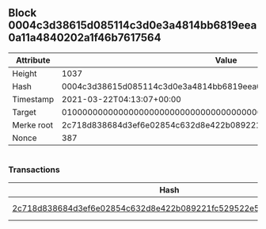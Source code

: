 ## Block 0004c3d38615d085114c3d0e3a4814bb6819eea0a11a4840202a1f46b7617564

Attribute | Value
--- | ---
Height | 1037
Hash | 0004c3d38615d085114c3d0e3a4814bb6819eea0a11a4840202a1f46b7617564
Timestamp | 2021-03-22T04:13:07+00:00
Target | 0100000000000000000000000000000000000000000000000000000000000000
Merke root | 2c718d838684d3ef6e02854c632d8e422b089221fc529522e5c9bb1a38cf7150
Nonce | 387

```

```

### Transactions

Hash | Amount
--- | ---
[2c718d838684d3ef6e02854c632d8e422b089221fc529522e5c9bb1a38cf7150](2c718d838684d3ef6e02854c632d8e422b089221fc529522e5c9bb1a38cf7150.md) | 10.00000000 SKEPTI 
